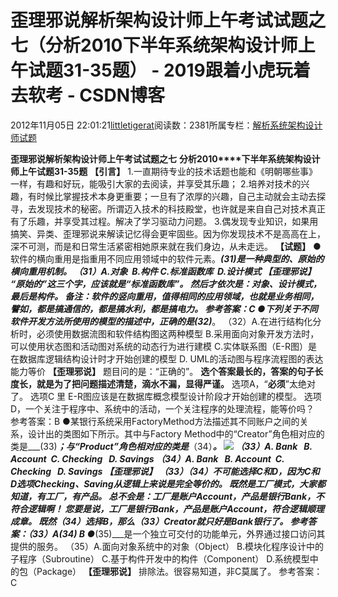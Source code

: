 
# 歪理邪说解析架构设计师上午考试试题之七（分析2010下半年系统架构设计师上午试题31-35题） - 2019跟着小虎玩着去软考 - CSDN博客

2012年11月05日 22:01:21[littletigerat](https://me.csdn.net/littletigerat)阅读数：2381所属专栏：[解析系统架构设计师试题](https://blog.csdn.net/column/details/system-architect2013.html)



**歪理邪说解析架构设计师上午考试试题之七**
**分析2010****下半年系统架构设计师上午试题31-35题**
**【引言】**
1.一直期待专业的技术话题也能和《明朝哪些事》一样，有趣和好玩，能吸引大家的去阅读，并享受其乐趣；
2.培养对技术的兴趣，有时候比掌握技术本身更重要；一旦有了浓厚的兴趣，自己主动就会主动去探寻，去发现技术的秘密。所谓迈入技术的科技殿堂，也许就是来自自己对技术真正有了乐趣，并享受其过程。解决了学习驱动力问题。
3.偶发现专业知识，如果用搞笑、异类、歪理邪说来解读记忆得会更牢固些。因为你发现技术不是高高在上，深不可测，而是和日常生活紧密相她原来就在我们身边，从未走远。
**【试题】**
●软件的横向重用是指重用不同应用领域中的软件元素。___(31)___是一种典型的、原始的横向重用机制。
（31）A.对象  B.构件 C.标准函数库  D.设计模式
**【歪理邪说】**
“**原始的**”这三个字，应该就是“**标准函数库**”。
然后才依次是：对象、设计模式，最后是构件。
**备注**：软件的竖向重用，值得相同的应用领域，也就是业务相同，譬如，都是搞通信的，都是搞水利，都是搞电力。
参考答案：C
●下列关于不同软件开发方法所使用的模型的描述中，正确的是___(32)___。
（32）A.在进行结构化分析时，必须使用数据流图和软件结构图这两种模型
B.采用面向对象开发方法时，可以使用状态图和活动图对系统的动态行为进行建模
C.实体联系图（E-R图）是在数据库逻辑结构设计时才开始创建的模型
D. UML的活动图与程序流程图的表达能力等价
**【歪理邪说】**
题目问的是：“正确的”。
**选个答案最长的，答案的句子长度长，就是为了把问题描述清楚，滴水不漏，显得严谨。**
选项A，“**必须**”太绝对了。
选项C 里 E-R图应该是在数据库概念模型设计阶段才开始创建的模型。
选项D，一个关注于程序中、系统中的活动，一个关注程序的处理流程，能等价吗？
参考答案：B
●某银行系统采用FactoryMethod方法描述其不同账户之间的关系，设计出的类图如下所示。其中与Factory Method中的“Creator”角色相对应的类是___(33)___；与“Product”角色相对应的类是___（34）___。
![](https://img-my.csdn.net/uploads/201211/05/1352124252_1874.JPG)
（33）A. Bank   B. Account  C. Checking   D. Savings
（34）A. Bank   B. Account  C. Checking   D. Savings
**【歪理邪说】**
（33）（34）不可能选择C和D，因为C和D选项Checking、Saving从逻辑上来说是完全等价的。
**既然是工厂模式，大家都知道，有工厂，有产品。**
**总不会是：工厂是账户Account，产品是银行Bank，不符合逻辑啊！**
**您要是说，工厂是银行Bank，产品是账户Account，符合逻辑顺理成章。**
既然（34）选择B，那么（33）Creator就只好是Bank银行了。
参考答案：（33）A(34) B
●___(35)___是一个独立可交付的功能单元，外界通过接口访问其提供的服务。
（35）A.面向对象系统中的对象（Object）
B.模块化程序设计中的子程序（Subroutine）
C.基于构件开发中的构件（Component）
D.系统模型中的包（Package）
**【歪理邪说】**
排除法。很容易知道，非C莫属了。
参考答案：C


